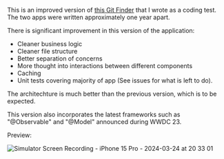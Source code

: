 This is an improved version of [this Git Finder](https://github.com/davidmansourian/CodingTestHedvig) that I wrote as a coding test. The two apps were written approximately one year apart.

There is significant improvement in this version of the application:
- Cleaner business logic
- Cleaner file structure
- Better separation of concerns
- More thought into interactions between different components
- Caching
- Unit tests covering majority of app (See issues for what is left to do).

The architechture is much better than the previous version, which is to be expected.

This version also incorporates the latest frameworks such as "@Observable" and "@Model" announced during WWDC 23.

Preview:

![Simulator Screen Recording - iPhone 15 Pro - 2024-03-24 at 20 33 01](https://github.com/davidmansourian/Git-Finder-2.0/assets/112928485/fb120bb5-f45c-47ec-b718-32bcf42fe66a)
